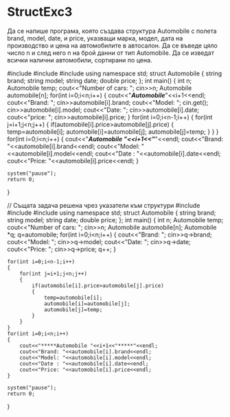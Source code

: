 # StructExc3
Да се напише програма, която създава структура Automobile с полета brand, model, date, и price, указващи марка, модел, дата на производство и цена на автомобилите в автосалон. Да се въведе цяло число n и след него n на брой данни от тип Automobile. Да се изведат всички налични автомобили, сортирани по цена.  

#include<iostream>
#include<cstring>
#include <iomanip>
using namespace std;
struct Automobile
{
    string brand;
    string model;
    string date;
    double price;
};
int main()
{
    int n;
    Automobile temp;
    cout<<"Number of cars: ";
    cin>>n;
    Automobile automobile[n];
    for(int i=0;i<n;i++)
    {
        cout<<"*****Automobile*****"<<i+1<<endl;
        cout<<"Brand: ";
        cin>>automobile[i].brand;
        cout<<"Model: ";
        cin.get();
        cin>>automobile[i].model;
        cout<<"Date: ";
        cin>>automobile[i].date;
        cout<<"price: ";
        cin>>automobile[i].price;
    }
    for(int i=0;i<n-1;i++)
    {
        for(int j=i+1;j<n;j++)
        {
            if(automobile[i].price>automobile[j].price)
            {
                temp=automobile[i];
                automobile[i]=automobile[j];
                automobile[j]=temp;
            }
        }
    }
    for(int i=0;i<n;i++)
    {
        cout<<"*****Automobile "<<i+1<<"*****"<<endl;
        cout<<"Brand: "<<automobile[i].brand<<endl;
        cout<<"Model: "<<automobile[i].model<<endl;
        cout<<"Date : "<<automobile[i].date<<endl;
        cout<<"Price: "<<automobile[i].price<<endl;
    }
    
    system("pause");
    return 0;
}

// Същата задача решена чрез указатели към структури
#include<iostream>
#include<cstring>
#include <iomanip>
using namespace std;
struct Automobile
{
    string brand;
    string model;
    string date;
    double price;
};
int main()
{
    int n;
    Automobile temp;
    cout<<"Number of cars: ";
    cin>>n;
    Automobile automobile[n];
    Automobile *q;
    q=automobile;
    for(int i=0;i<n;i++)
    {
            cout<<"Brand: ";
            cin>>q->brand;
            cout<<"Model: ";
            cin>>q->model;
            cout<<"Date: ";
            cin>>q->date;
            cout<<"Price: ";
            cin>>q->price;
            q++;
    }
    
    for(int i=0;i<n-1;i++)
    {
        for(int j=i+1;j<n;j++)
        {
            if(automobile[i].price>automobile[j].price)
            {
                temp=automobile[i];
                automobile[i]=automobile[j];
                automobile[j]=temp;
            }
        }
    }
    for(int i=0;i<n;i++)
    {
        cout<<"*****Automobile "<<i+1<<"*****"<<endl;
        cout<<"Brand: "<<automobile[i].brand<<endl;
        cout<<"Model: "<<automobile[i].model<<endl;
        cout<<"Date : "<<automobile[i].date<<endl;
        cout<<"Price: "<<automobile[i].price<<endl;
    }
    
    system("pause");
    return 0;
}
